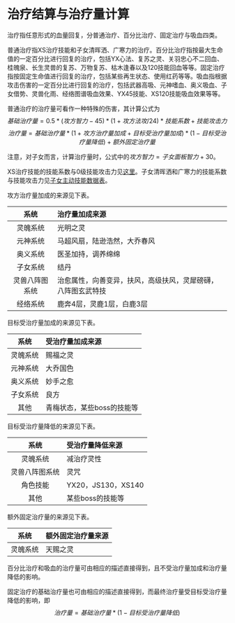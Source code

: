 # 治疗结算与治疗量计算

治疗指任意形式的血量回复，分普通治疗、百分比治疗、固定治疗与吸血四类。

普通治疗指XS治疗技能和子女清晖洒、广寒力的治疗。百分比治疗指按最大生命值的一定百分比进行回复的治疗，包括YX心法、复苏之灵、关羽忠心不二回血、桂魄泉、长生灵兽的复苏、万物复苏、枯木逢春以及120技能回血等等。固定治疗指按固定生命值进行回复的治疗，包括某些再生状态、使用红药等等。吸血指根据攻击伤害的一定百分比进行回复的治疗，包括武器高吸、元神嗜血、奥义吸血、子女借势、灵兽化雨、经络图谱吸血效果、YX45技能、XS120技能吸血效果等等。

普通治疗的治疗量可看作一种特殊的伤害，其计算公式为
$$基础治疗量=0.5*(攻方智力-45)*(1+攻方法攻/24)*技能系数+技能攻击力$$
$$治疗量=基础治疗量*(1+攻方治疗量加成+目标受治疗量加成)*(1-目标受治疗量降低)+额外固定治疗量$$

注意，对子女而言，计算治疗量时，公式中的$攻方智力=子女面板智力+30$。

XS治疗技能的技能系数与0级技能攻击力见[这里](XS治疗技能技能系数与技能攻击力表.md)。子女清晖洒和广寒力的技能系数与技能攻击力见[子女主动技能数据表](子女主动技能数据表.md)。

攻方治疗量加成的来源见下表。

| 系统 | 治疗量加成来源 |
| :----: | :---- |
| 灵魄系统 | 光明之灵 |
| 元神系统 | 马超风扇，陆逊浩然，大乔春风 |
| 奥义系统 | 医圣加持，调养绵绵 |
| 子女系统 | 结丹 |
| 灵兽八阵图系统 | 治愈属性，向善变异，扶风，高级扶风，灵犀磅礴，八阵图玄武特技 |
| 经络系统 | 鹿奔4层，灵鹿1层，白鹿3层 |

目标受治疗量加成的来源见下表。

| 系统 | 受治疗量加成来源 |
| :----: | :---- |
| 灵魄系统 | 赐福之灵 |
| 元神系统 | 大乔国色 |
| 奥义系统 | 妙手之愈 |
| 子女系统 | 良方 |
| 其他 | 青梅状态，某些boss的技能等 |

目标受治疗量降低的来源见下表。

| 系统 | 受治疗量降低来源 |
| :----: | :---- |
| 灵魄系统 | 减治疗灵性 |
| 灵兽八阵图系统 | 灵咒 |
| 角色技能 | YX20，JS130，XS140 |
| 其他 | 某些boss的技能等 |

额外固定治疗量的来源见下表。

| 系统 | 额外固定治疗量来源 |
| :----: | :---- |
| 灵魄系统 | 天赐之灵 |

百分比治疗和吸血的治疗量可由相应的描述直接得到，且不受治疗量加成和治疗量降低的影响。

固定治疗的基础治疗量也可由相应的描述直接得到，而最终治疗量受目标受治疗量降低的影响，即
$$治疗量=基础治疗量*(1-目标受治疗量降低)$$
